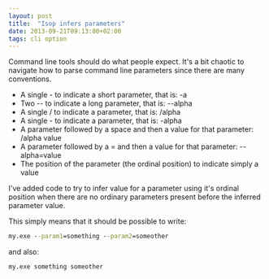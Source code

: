 ```yaml
---
layout: post
title:  "Isop infers parameters"
date: 2013-09-21T09:13:00+02:00
tags: cli option
---
```


Command line tools should do what people expect. It's a bit chaotic to navigate how to parse command line parameters since there are many conventions.

* A single - to indicate a short parameter, that is: -a
* Two -- to indicate a long parameter, that is: --alpha
* A single / to indicate a parameter, that is: /alpha
* A single - to indicate a parameter, that is: -alpha
* A parameter followed by a space and then a value for that parameter: /alpha value
* A parameter followed by a = and then a value for that parameter: --alpha=value
* The position of the parameter (the ordinal position) to indicate simply a value

I've added code to try to infer value for a parameter using it's ordinal position when there are no ordinary parameters present before the inferred parameter value.

This simply means that it should be possible to write:

```cmd
my.exe --param1=something --param2=someother
```

and also:

```cmd
my.exe something someother
```
